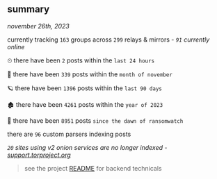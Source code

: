 
## summary
_november 26th, 2023_

currently tracking `163` groups across `299` relays & mirrors - _`91` currently online_

⏲ there have been `2` posts within the `last 24 hours`

🦈 there have been `339` posts within the `month of november`

🪐 there have been `1396` posts within the `last 90 days`

🏚 there have been `4261` posts within the `year of 2023`

🦕 there have been `8951` posts `since the dawn of ransomwatch`

there are `96` custom parsers indexing posts

_`20` sites using v2 onion services are no longer indexed - [support.torproject.org](https://support.torproject.org/onionservices/v2-deprecation/)_

> see the project [README](https://github.com/joshhighet/ransomwatch#ransomwatch--) for backend technicals
